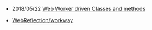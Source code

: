 
- 2018/05/22 [Web Worker driven Classes and methods](https://medium.com/@WebReflection/web-worker-driven-classes-and-methods-8a5a8e9bdb67)

- [WebReflection/workway](https://github.com/WebReflection/workway)

